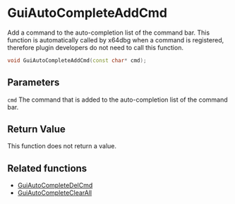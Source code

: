 # GuiAutoCompleteAddCmd

Add a command to the auto-completion list of the command bar. This function is automatically called by x64dbg when a command is registered, therefore plugin developers do not need to call this function.

```c++
void GuiAutoCompleteAddCmd(const char* cmd);
```

## Parameters

`cmd` The command that is added to the auto-completion list of the command bar.

## Return Value

This function does not return a value.

## Related functions

- [GuiAutoCompleteDelCmd](./GuiAutoCompleteDelCmd.md)
- [GuiAutoCompleteClearAll](./GuiAutoCompleteClearAll.md)